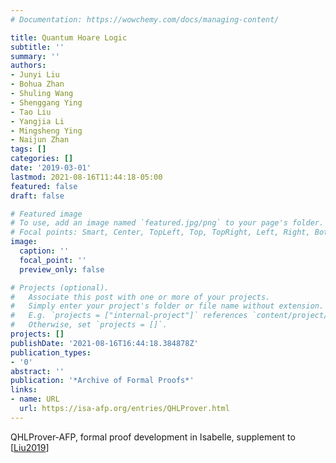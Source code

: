 ```yaml
---
# Documentation: https://wowchemy.com/docs/managing-content/

title: Quantum Hoare Logic
subtitle: ''
summary: ''
authors:
- Junyi Liu
- Bohua Zhan
- Shuling Wang
- Shenggang Ying
- Tao Liu
- Yangjia Li
- Mingsheng Ying
- Naijun Zhan
tags: []
categories: []
date: '2019-03-01'
lastmod: 2021-08-16T11:44:18-05:00
featured: false
draft: false

# Featured image
# To use, add an image named `featured.jpg/png` to your page's folder.
# Focal points: Smart, Center, TopLeft, Top, TopRight, Left, Right, BottomLeft, Bottom, BottomRight.
image:
  caption: ''
  focal_point: ''
  preview_only: false

# Projects (optional).
#   Associate this post with one or more of your projects.
#   Simply enter your project's folder or file name without extension.
#   E.g. `projects = ["internal-project"]` references `content/project/deep-learning/index.md`.
#   Otherwise, set `projects = []`.
projects: []
publishDate: '2021-08-16T16:44:18.384878Z'
publication_types:
- '0'
abstract: ''
publication: '*Archive of Formal Proofs*'
links:
- name: URL
  url: https://isa-afp.org/entries/QHLProver.html
---
```

QHLProver-AFP, formal proof development in Isabelle, supplement to [[Liu2019](../Liu2019)]